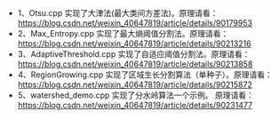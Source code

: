 * 1、Otsu.cpp 实现了大津法(最大类间方差法)。原理请看：https://blog.csdn.net/weixin_40647819/article/details/90179953
* 2、Max_Entropy.cpp 实现了最大熵阈值分割法。原理请看：https://blog.csdn.net/weixin_40647819/article/details/90213216
* 3、AdaptiveThreshold.cpp 实现了自适应阈值分割法。原理请看：https://blog.csdn.net/weixin_40647819/article/details/90213858
* 4、RegionGrowing.cpp 实现了区域生长分割算法（单种子）。原理请看：https://blog.csdn.net/weixin_40647819/article/details/90215872
* 5、watershed_demo.cpp 实现了分水岭算法一个示例。 原理请看：https://blog.csdn.net/weixin_40647819/article/details/90231477
